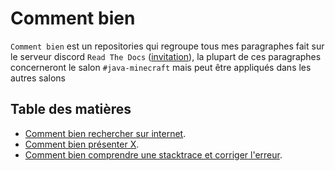 # Comment bien
`Comment bien` est un repositories qui regroupe tous mes paragraphes fait sur le serveur discord `Read The Docs` ([invitation](https://discord.gg/readthedocs)), la plupart de ces paragraphes concerneront le salon `#java-minecraft` mais peut être appliqués dans les autres salons

## Table des matières
- [Comment bien rechercher sur internet](rechercher-sur-internet.md).
- [Comment bien présenter X](presenter-x.md).
- [Comment bien comprendre une stacktrace et corriger l'erreur](comprendre-une-stacktrace-et-corriger-l-erreur.md).